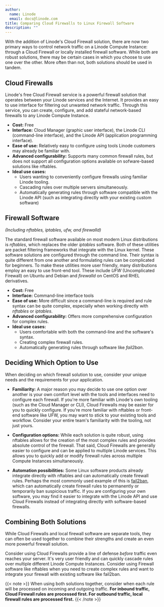 ```yaml
---
author:
  name: Linode
  email: docs@linode.com
title: Comparing Cloud Firewalls to Linux Firewall Software
description: ""
---
```


With the addition of Linode's Cloud Firewall solution, there are now two primary ways to control network traffic on a Linode Compute Instance: through a Cloud Firewall or locally installed firewall software. While both are robust solutions, there may be certain cases in which you choose to use one over the other. More often than not, both solutions should be used in tandem.

## Cloud Firewalls

Linode's free Cloud Firewall service is a powerful firewall solution that operates between your Linode services and the Internet. It provides an easy to use interface for filtering out unwanted network traffic. Through this service, you can create, configure, and add stateful network-based firewalls to any Linode Compute Instance.

- **Cost:** Free
- **Interface:** Cloud Manager (graphic user interface), the Linode CLI (command-line interface), and the Linode API (application programming interface).
- **Ease of use:** Relatively easy to configure using tools Linode customers may already be familiar with.
- **Advanced configurability:** Supports many common firewall rules, but does not support all configuration options available on sofware-based solutions like nftables.
- **Ideal use cases:**
    - Users wanting to conveniently configure firewalls using familiar Linode tooling.
    - Cascading rules over multiple servers simultaneously.
    - Automatically generating rules through software compatible with the Linode API (such as integrating directly with your existing custom software)

## Firewall Software

*(Including nftables, iptables, ufw, and firewalld)*

The standard firewall software available on most modern Linux distributions is *nftables*, which replaces the older *iptables* software. Both of these utilities are packet filtering frameworks that integrate with the Linux kernel. These software solutions are configured through the command line. Their syntax is quite different from one another and formulating rules can be complicated for beginners. To make these utilities more user friendly, many distributions employ an easy to use front-end tool. These include *UFW* (Uncomplicated Firewall) on Ubuntu and Debian and *firewalld* on CentOS and RHEL derivatives.

- **Cost:** Free
- **Interface:** Command-line interface tools
- **Ease of use:** More difficult since a command-line is required and rule syntax can be quite complex, especially when working directly with *nftables* or *iptables*.
- **Advanced configurability:** Offers more comprehensive configuration for complex rules.
- **Ideal use cases:**
    - Users comfortable with both the command-line and the software's syntax.
    - Creating complex firewall rules.
    - Automatically generating rules through software like *fail2ban*.


## Deciding Which Option to Use

When deciding on which firewall solution to use, consider your unique needs and the requirements for your application.

- **Familiarity:** A major reason you may decide to use one option over another is your own comfort level with the tools and interfaces need to configure each firewall. If you're more familiar with Linode's own tooling (such as the Cloud Manager or CLI), Cloud Firewalls may be easier for you to quickly configure. If you're more familiar with nftables or front-end software like UFW, you may want to stick to your existing tools and workflow. Consider your entire team's familiarity with the tooling, not just yours.

- **Configuration options:** While each solution is quite robust, using nftables allows for the creation of the most complex rules and provides absolute control of the firewall. That said, Cloud Firewalls are generally easier to configure and can be applied to multiple Linode services. This allows you to quickly add or modify firewall rules across multiple Compute Instances simultaneously.

- **Automation possibilities:** Some Linux software products already integrate directly with nftables and can automatically create firewall rules. Perhaps the most commonly used example of this is [fail2ban](https://www.fail2ban.org/wiki/index.php/Main_Page), which can automatically create firewall rules to permanently or temporarily ban suspicious traffic. If you are configuring your own software, you may find it easier to integrate with the Linode API and use Cloud Firewalls instead of integrating directly with software-based firewalls.

## Combining Both Solutions

While Cloud Firewalls and local firewall software are separate tools, they can often be used together to combine their strengths and create an even more powerful firewall solution.

Consider using Cloud Firewalls provide a line of defense *before* traffic even reaches your server. It's very user friendly and can quickly cascade rules over multiple different Linode Compute Instances. Consider using Firewall software like nftables when you need to create complex rules and want to integrate your firewall with existing software like fail2ban.

{{< note >}}
When using both solutions together, consider when each rule will be processed on incoming and outgoing traffic. **For inbound traffic, Cloud Firewall rules are processed first. For outbound traffic, local firewall rules are processed first.**
{{< /note >}}